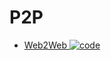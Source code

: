 # P2P

- [Web2Web ![code](https://martrix-usa.oss-accelerate.aliyuncs.com/logo/code.svg)](https://github.com/elendirx/web2web)
